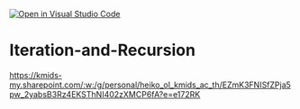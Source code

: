 [![Open in Visual Studio Code](https://classroom.github.com/assets/open-in-vscode-c66648af7eb3fe8bc4f294546bfd86ef473780cde1dea487d3c4ff354943c9ae.svg)](https://classroom.github.com/online_ide?assignment_repo_id=9227739&assignment_repo_type=AssignmentRepo)
# Iteration-and-Recursion
https://kmids-my.sharepoint.com/:w:/g/personal/heiko_ol_kmids_ac_th/EZmK3FNISfZPja5pw_2yabsB3Rz4EKSThNI402zXMCP6fA?e=e172RK


